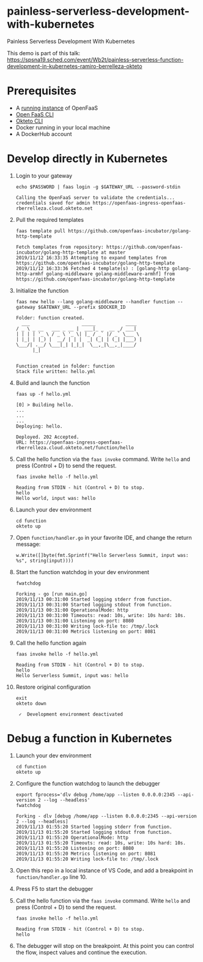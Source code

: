# painless-serverless-development-with-kubernetes
Painless Serverless Development With Kubernetes

This demo is part of this talk: https://spsna19.sched.com/event/Wb2t/painless-serverless-function-development-in-kubernetes-ramiro-berrelleza-okteto


# Prerequisites
- A [running instance](https://docs.openfaas.com/deployment/kubernetes/) of OpenFaaS
- [Open FaaS CLI](https://docs.openfaas.com/cli/install/)
- [Okteto CLI](https://github.com/okteto/okteto/blob/master/docs/installation.md)
- Docker running in your local machine
- A DockerHub account


# Develop directly in Kubernetes
1. Login to your gateway

    ```
    echo $PASSWORD | faas login -g $GATEWAY_URL --password-stdin
    ```
    
    ```
    Calling the OpenFaaS server to validate the credentials...
    credentials saved for admin https://openfaas-ingress-openfaas-rberrelleza.cloud.okteto.net
    ```

1. Pull the required templates
    ```
    faas template pull https://github.com/openfaas-incubator/golang-http-template
    ```

    ```
    Fetch templates from repository: https://github.com/openfaas-incubator/golang-http-template at master
    2019/11/12 16:33:35 Attempting to expand templates from https://github.com/openfaas-incubator/golang-http-template
    2019/11/12 16:33:36 Fetched 4 template(s) : [golang-http golang-http-armhf golang-middleware golang-middleware-armhf] from https://github.com/openfaas-incubator/golang-http-template
    ```
1. Initialize the function
    
    ```
    faas new hello --lang golang-middleware --handler function --gateway $GATEWAY_URL --prefix $DOCKER_ID
    ```

    ```
    Folder: function created.
      ___                   _____           ____
    / _ \ _ __   ___ _ __ |  ___|_ _  __ _/ ___|
    | | | | '_ \ / _ \ '_ \| |_ / _` |/ _` \___ \
    | |_| | |_) |  __/ | | |  _| (_| | (_| |___) |
    \___/| .__/ \___|_| |_|_|  \__,_|\__,_|____/
          |_|


    Function created in folder: function
    Stack file written: hello.yml
    ```

1. Build and launch the function

    ```
    faas up -f hello.yml
    ```

    ```
    [0] > Building hello.
    ...
    ...
    ...
    Deploying: hello.

    Deployed. 202 Accepted.
    URL: https://openfaas-ingress-openfaas-rberrelleza.cloud.okteto.net/function/hello
    ```

1. Call the hello function via the `faas invoke` command. Write `hello` and press (Control + D) to send the request.

    ```
    faas invoke hello -f hello.yml
    ```

    ```
    Reading from STDIN - hit (Control + D) to stop.
    hello
    Hello world, input was: hello
    ```


1. Launch your dev environment

    ```
    cd function
    okteto up
    ```

1. Open `function/handler.go` in your favorite IDE, and change the return message:
    
    ```
    w.Write([]byte(fmt.Sprintf("Hello Serverless Summit, input was: %s", string(input))))
    ```

1. Start the function watchdog in your dev environment

    ```
    fwatchdog
    ```

    ```
    Forking - go [run main.go]
    2019/11/13 00:31:00 Started logging stderr from function.
    2019/11/13 00:31:00 Started logging stdout from function.
    2019/11/13 00:31:00 OperationalMode: http
    2019/11/13 00:31:00 Timeouts: read: 10s, write: 10s hard: 10s.
    2019/11/13 00:31:00 Listening on port: 8080
    2019/11/13 00:31:00 Writing lock-file to: /tmp/.lock
    2019/11/13 00:31:00 Metrics listening on port: 8081
    ```

1. Call the hello function again

    ```
    faas invoke hello -f hello.yml
    ```

    ```
    Reading from STDIN - hit (Control + D) to stop.
    hello
    Hello Serverless Summit, input was: hello
    ```

1. Restore original configuration
    ```
    exit
    okteto down
    ```

    ```
     ✓  Development environment deactivated
    ```

# Debug a function in Kubernetes

1. Launch your dev environment

    ```
    cd function
    okteto up
    ```

1. Configure the function watchdog to launch the debugger

    ```
    export fprocess='dlv debug /home/app --listen 0.0.0.0:2345 --api-version 2 --log --headless'
    fwatchdog
    ```

    ```
    Forking - dlv [debug /home/app --listen 0.0.0.0:2345 --api-version 2 --log --headless]
    2019/11/13 01:55:20 Started logging stderr from function.
    2019/11/13 01:55:20 Started logging stdout from function.
    2019/11/13 01:55:20 OperationalMode: http
    2019/11/13 01:55:20 Timeouts: read: 10s, write: 10s hard: 10s.
    2019/11/13 01:55:20 Listening on port: 8080
    2019/11/13 01:55:20 Metrics listening on port: 8081
    2019/11/13 01:55:20 Writing lock-file to: /tmp/.lock
    ```

1. Open this repo in a local instance of VS Code, and add a breakpoint in `function/handler.go` line 10.

1. Press F5 to start the debugger

1. Call the hello function via the `faas invoke` command. Write `hello` and press (Control + D) to send the request.

    ```
    faas invoke hello -f hello.yml
    ```

    ```
    Reading from STDIN - hit (Control + D) to stop.
    hello
    ```

1. The debugger will stop on the breakpoint. At this point you can control the flow, inspect values and continue the execution.